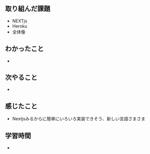 ## 取り組んだ課題
- NEXTjs
- Heroku
- 全体像

## わかったこと
- 

## 次やること
- 

## 感じたこと
- Nextjsみるからに簡単にいろいろ実装できそう、新しい言語さまさま

## 学習時間
- 
